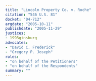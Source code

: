 ```yaml
---
title: "Lincoln Property Co. v. Roche"
citation: "546 U.S. 81"
docket: "04-712"
argdate: "2005-10-11"
publishdate: "2005-11-29"
justices:
- 1993ginsburg
advocates:
- "David C. Frederick"
- "Gregory P. Joseph"
roles:
- "on behalf of the Petitioners"
- "on behalf of the Respondents"
summary: ""
---
```


